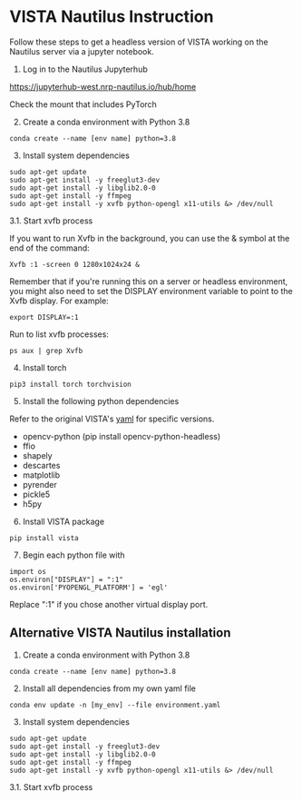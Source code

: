 # VISTA Nautilus Instruction

Follow these steps to get a headless version of VISTA working on the Nautilus server via a jupyter notebook.

1. Log in to the Nautilus Jupyterhub

https://jupyterhub-west.nrp-nautilus.io/hub/home

Check the mount that includes PyTorch

2. Create a conda environment with Python 3.8

```
conda create --name [env name] python=3.8
```

3. Install system dependencies

```
sudo apt-get update
sudo apt-get install -y freeglut3-dev
sudo apt-get install -y libglib2.0-0
sudo apt-get install -y ffmpeg
sudo apt-get install -y xvfb python-opengl x11-utils &> /dev/null
```

3.1. Start xvfb process

If you want to run Xvfb in the background, you can use the & symbol at the end of the command:
```
Xvfb :1 -screen 0 1280x1024x24 &
```

Remember that if you're running this on a server or headless environment, you might also need to set the DISPLAY environment variable to point to the Xvfb display. For example:
```
export DISPLAY=:1
```

Run to list xvfb processes:

```
ps aux | grep Xvfb
```

4. Install torch 

```
pip3 install torch torchvision
```

5. Install the following python dependencies

Refer to the original VISTA's [yaml](https://github.com/vista-simulator/vista/blob/main/environment.yaml) for specific versions.

- opencv-python (pip install opencv-python-headless)
- ffio
- shapely
- descartes
- matplotlib
- pyrender
- pickle5
- h5py

6. Install VISTA package

```
pip install vista
```

7. Begin each python file with 

```
import os
os.environ["DISPLAY"] = ":1"
os.environ['PYOPENGL_PLATFORM'] = 'egl'
```

Replace ":1" if you chose another virtual display port. 

## Alternative VISTA Nautilus installation

1. Create a conda environment with Python 3.8

```
conda create --name [env name] python=3.8
```

2. Install all dependencies from my own yaml file

```
conda env update -n [my_env] --file environment.yaml
```

3. Install system dependencies

```
sudo apt-get update
sudo apt-get install -y freeglut3-dev
sudo apt-get install -y libglib2.0-0
sudo apt-get install -y ffmpeg
sudo apt-get install -y xvfb python-opengl x11-utils &> /dev/null
```

3.1. Start xvfb process